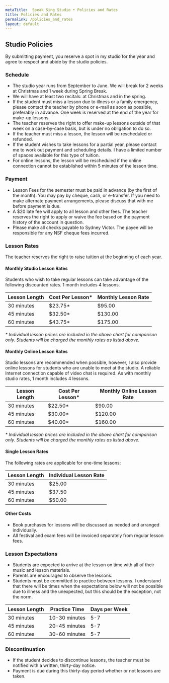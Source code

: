 ```yaml
---
metaTitle:  Speak Sing Studio • Policies and Rates
title: Policies and Rates
permalink: /policies_and_rates
layout: default
---
```


## Studio Policies

By submitting payment, you reserve a spot in my studio for the year and agree to respect and abide by the studio policies.

### Schedule

 * The studio year runs from September to June.  We will break for 2 weeks at Christmas and 1 week during Spring Break.
 * We will have at least two recitals: at Christmas and in the spring.
 * If the student must miss a lesson due to illness or a family emergency, please contact the teacher by phone or e-mail as soon as possible, preferably in advance. One week is reserved at the end of the year for make-up lessons.
 * The teacher reserves the right to offer make-up lessons outside of that week on a case-by-case basis, but is under no obligation to do so.
 * If the teacher must miss a lesson, the lesson will be rescheduled or refunded.
 * If the student wishes to take lessons for a partial year, please contact me to work out payment and scheduling details. I have a limited number of spaces available for this type of tuition.
 * For online lessons, the lesson will be rescheduled if the online connection cannot be established within 5 minutes of the lesson time.


### Payment

 * Lesson Fees for the semester must be paid in advance (by the first of the month): You may pay by cheque, cash, or e-transfer. If you need to make alternate payment arrangements, please discuss that with me before payment is due.
 * A $20 late fee will apply to all lesson and other fees. The teacher reserves the right to apply or waive the fee based on the payment history of the account in question.
 * Please make all checks payable to Sydney Victor. The payee will be responsible for any NSF cheque fees incurred.


### Lesson Rates

The teacher reserves the right to raise tuition at the beginning of each year.

#### Monthly Studio Lesson Rates

Students who wish to take regular lessons can take advantage of the following discounted rates. 1 month includes 4 lessons.

<table>
    <thead>
        <tr>
            <th>Lesson Length</th>
            <th>Cost Per Lesson*</th>
            <th>Monthly Lesson Rate</th>
        </tr>
    </thead>
    <tbody>
        <tr>
            <td>30 minutes</td>
            <td>$23.75*</td>
            <td>$95.00</td>
        </tr>
        <tr>
            <td>45 minutes</td>
            <td>$32.50*</td>
            <td>$130.00</td>
        </tr>
        <tr>
            <td>60 minutes</td>
            <td>$43.75*</td>
            <td>$175.00</td>
        </tr>
    </tbody>
</table>

*\* Individual lesson prices are included in the above chart for comparison only. Students will be charged the monthly rates as listed above.*

#### Monthly Online Lesson Rates

Studio lessons are recommended when possible, however, I also provide online lessons for students who are unable to meet at the studio. A reliable Internet connection capable of video chat is required. As with monthly studio rates, 1 month includes 4 lessons.

<table>
    <thead>
        <tr>
            <th>Lesson Length</th>
            <th>Cost Per Lesson*</th>
            <th>Monthly Online Lesson Rate</th>
        </tr>
    </thead>
    <tbody>
        <tr>
            <td>30 minutes</td>
            <td>$22.50*</td>
            <td>$90.00</td>
        </tr>
        <tr>
            <td>45 minutes</td>
            <td>$30.00*</td>
            <td>$120.00</td>
        </tr>
        <tr>
            <td>60 minutes</td>
            <td>$40.00*</td>
            <td>$160.00</td>
        </tr>
    </tbody>
</table>

*\* Individual lesson prices are included in the above chart for comparison only. Students will be charged the monthly rates as listed above.*

#### Single Lesson Rates

The following rates are applicable for one-time lessons:

<table>
    <thead>
        <tr>
            <th>Lesson Length</th>
            <th>Individual Lesson Rate</th>
        </tr>
    </thead>
    <tbody>
        <tr>
            <td>30 minutes</td>
            <td>$25.00</td>
        </tr>
        <tr>
            <td>45 minutes</td>
            <td>$37.50</td>
        </tr>
        <tr>
            <td>60 minutes</td>
            <td>$50.00</td>
        </tr>
    </tbody>
</table>

#### Other Costs

 * Book purchases for lessons will be discussed as needed and arranged individually.
 * All festival and exam fees will be invoiced separately from regular lesson fees.


### Lesson Expectations

* Students are expected to arrive at the lesson on time with all of their music and lesson materials.
* Parents are encouraged to observe the lessons.
* Students must be committed to practice between lessons. I understand that there will be times when the expectations below will not be possible due to illness and the unexpected, but this should be the exception, not the norm.

<table>
    <thead>
        <tr>
            <th>Lesson Length</th>
            <th>Practice Time</th>
            <th>Days per Week</th>
        </tr>
    </thead>
    <tbody>
        <tr>
            <td>30 minutes</td>
            <td>10-30 minutes</td>
            <td>5-7</td>
        </tr>
        <tr>
            <td>45 minutes</td>
            <td>20-45 minutes</td>
            <td>5-7</td>
        </tr>
        <tr>
            <td>60 minutes</td>
            <td>30-60 minutes</td>
            <td>5-7</td>
        </tr>
    </tbody>
</table>

### Discontinuation

 * If the student decides to discontinue lessons, the teacher must be notified with a written, thirty-day notice. 
 * Payment is due during this thirty-day period whether or not lessons are taken.  
